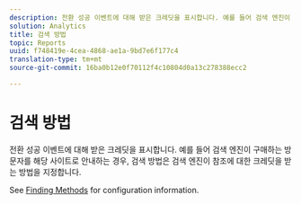 ```yaml
---
description: 전환 성공 이벤트에 대해 받은 크레딧을 표시합니다. 예를 들어 검색 엔진이 구매하는 방문자를 해당 사이트로 안내하는 경우, 검색 방법은 검색 엔진이 참조에 대한 크레딧을 받는 방법을 지정합니다.
solution: Analytics
title: 검색 방법
topic: Reports
uuid: f748419e-4cea-4868-ae1a-9bd7e6f177c4
translation-type: tm+mt
source-git-commit: 16ba0b12e0f70112f4c10804d0a13c278388ecc2

---
```



# 검색 방법

전환 성공 이벤트에 대해 받은 크레딧을 표시합니다. 예를 들어 검색 엔진이 구매하는 방문자를 해당 사이트로 안내하는 경우, 검색 방법은 검색 엔진이 참조에 대한 크레딧을 받는 방법을 지정합니다.

See [Finding Methods](/help/admin/admin/finding-methods.md) for configuration information.
